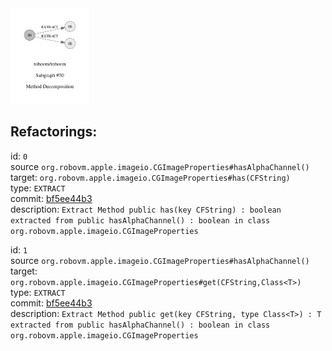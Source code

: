 <img src=subgraph_atomic_50.svg width=25%>

## Refactorings:

id: `0`\
source `org.robovm.apple.imageio.CGImageProperties#hasAlphaChannel()`\
target: `org.robovm.apple.imageio.CGImageProperties#has(CFString)`\
type: `EXTRACT`\
commit: [bf5ee44b3](https://github.com/robovm/robovm/commit/bf5ee44b3b576e01ab09cae9f50300417b01dc07)\
description: `Extract Method public has(key CFString) : boolean extracted from public hasAlphaChannel() : boolean in class org.robovm.apple.imageio.CGImageProperties`

id: `1`\
source `org.robovm.apple.imageio.CGImageProperties#hasAlphaChannel()`\
target: `org.robovm.apple.imageio.CGImageProperties#get(CFString,Class<T>)`\
type: `EXTRACT`\
commit: [bf5ee44b3](https://github.com/robovm/robovm/commit/bf5ee44b3b576e01ab09cae9f50300417b01dc07)\
description: `Extract Method public get(key CFString, type Class<T>) : T extracted from public hasAlphaChannel() : boolean in class org.robovm.apple.imageio.CGImageProperties`

